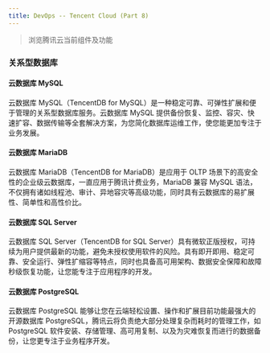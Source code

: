 ```yaml
---
title: DevOps -- Tencent Cloud (Part 8)
---
```


> 浏览腾讯云当前组件及功能

### 关系型数据库 

#### 云数据库 MySQL

云数据库 MySQL（TencentDB for MySQL）是一种稳定可靠、可弹性扩展和便于管理的关系型数据库服务。云数据库 MySQL 提供备份恢复、监控、容灾、快速扩容、数据传输等全套解决方案，为您简化数据库运维工作，使您能更加专注于业务发展。

#### 云数据库 MariaDB

云数据库 MariaDB（TencentDB for MariaDB）是应用于 OLTP 场景下的高安全性的企业级云数据库，一直应用于腾讯计费业务，MariaDB 兼容 MySQL 语法，不仅拥有诸如线程池、审计、异地容灾等高级功能，同时具有云数据库的易扩展性、简单性和高性价比。

#### 云数据库 SQL Server

云数据库 SQL Server（TencentDB for SQL Server）具有微软正版授权，可持续为用户提供最新的功能，避免未授权使用软件的风险。具有即开即用、稳定可靠、安全运行、弹性扩缩容等特点，同时也具备高可用架构、数据安全保障和故障秒级恢复功能，让您能专注于应用程序的开发。

#### 云数据库 PostgreSQL

云数据库 PostgreSQL 能够让您在云端轻松设置、操作和扩展目前功能最强大的开源数据库 PostgreSQL，腾讯云将负责绝大部分处理复杂而耗时的管理工作，如 PostgreSQL 软件安装、存储管理、高可用复制、以及为灾难恢复而进行的数据备份，让您更专注于业务程序开发。
